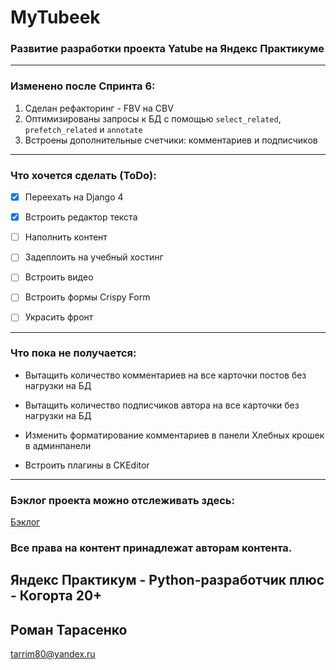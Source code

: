 # MyTubeek
### Развитие разработки проекта Yatube на Яндекс Практикуме

_____________________

### Изменено после Спринта 6:
1. Сделан рефакторинг - FBV на CBV
2. Оптимизированы запросы к БД с помощью ```select_related```, ```prefetch_related``` и ```annotate```
3. Встроены дополнительные счетчики: комментариев и подписчиков
_____________________
### Что хочется сделать (ToDo):

- [X] Переехать на Django 4

- [X] Встроить редактор текста

- [ ] Наполнить контент

- [ ] Задеплоить на учебный хостинг

- [ ] Встроить видео

- [ ] Встроить формы Crispy Form

- [ ] Украсить фронт

_____________________
### Что пока не получается:

- Вытащить количество комментариев на все карточки постов без нагрузки на БД

- Вытащить количество подписчиков автора на все карточки без нагрузки на БД

- Изменить форматирование комментариев в панели Хлебных крошек в админпанели

- Встроить плагины в CKEditor

_____________________

### Бэклог проекта можно отслеживать здесь:

[Бэклог](https://halved-lamp-2b0.notion.site/eb5c787e3d1d4339b8935354d8671620)

### Все права на контент **принадлежат авторам контента.**


## Яндекс Практикум - Python-разработчик плюс - Когорта 20+
## Роман Тарасенко
tarrim80@yandex.ru

